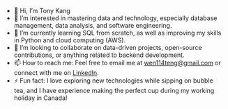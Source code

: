 - 👋 Hi, I’m Tony Kang
- 👀 I’m interested in mastering data and technology, especially database management, data analysis, and software engineering.
- 🌱 I’m currently learning SQL from scratch, as well as improving my skills in Python and cloud computing (AWS).
- 💞️ I’m looking to collaborate on data-driven projects, open-source contributions, or anything related to backend development.
- 📫 How to reach me: Feel free to email me at wen114teng@gmail.com or connect with me on [LinkedIn](https://www.linkedin.com/in/tonykang/).
- ⚡ Fun fact: I love exploring new technologies while sipping on bubble tea, and I have experience making the perfect cup during my working holiday in Canada!
